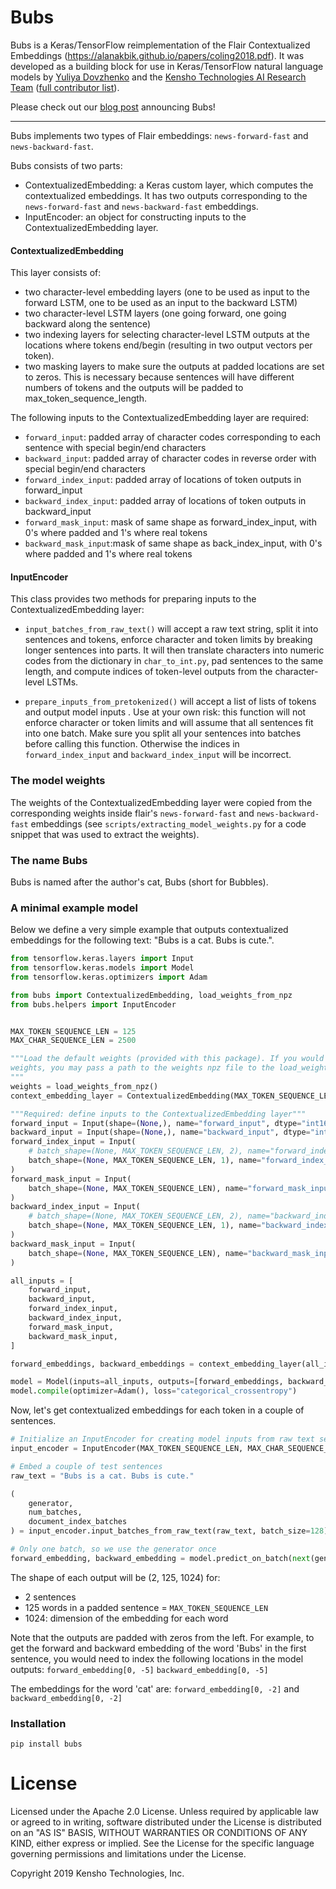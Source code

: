 # Bubs

Bubs is a Keras/TensorFlow reimplementation of the Flair Contextualized Embeddings (https://alanakbik.github.io/papers/coling2018.pdf). It was developed as a building block for use in Keras/TensorFlow natural language models by [Yuliya Dovzhenko](https://github.com/ydovzhenko) and the [Kensho Technologies AI Research Team](https://www.kensho.com/) ([full contributor list](https://github.com/kensho-technologies/bubs/blob/master/AUTHORS.md)).

Please check out our [blog post](https://blog.kensho.com/bubs-14c71be43fe9) announcing Bubs!
 
----------------------------------------------

Bubs implements two types of Flair embeddings:  `news-forward-fast` and `news-backward-fast`.

Bubs consists of two parts:
* ContextualizedEmbedding: a Keras custom layer, which computes the contextualized embeddings. It has two outputs corresponding to the `news-forward-fast` and `news-backward-fast` embeddings.
* InputEncoder: an object for constructing inputs to the ContextualizedEmbedding layer.


#### ContextualizedEmbedding
This layer consists of:
* two character-level embedding layers (one to be used as input to the forward LSTM, one to be used as an input to the backward LSTM)
* two character-level LSTM layers (one going forward, one going backward along the sentence) 
* two indexing layers for selecting character-level LSTM outputs at the locations where tokens end/begin (resulting in two output vectors per token).
* two masking layers to make sure the outputs at padded locations are set to zeros. This is necessary because sentences will have different numbers of tokens and the outputs will be padded to max_token_sequence_length.

The following inputs to the ContextualizedEmbedding layer are required:
* `forward_input`: padded array of character codes corresponding to each sentence with special begin/end characters
* `backward_input`: padded array of character codes in reverse order with special begin/end characters
* `forward_index_input`: padded array of locations of token outputs in forward_input
* `backward_index_input`: padded array of locations of token outputs in backward_input
* `forward_mask_input`: mask of same shape as forward_index_input, with 0's where padded and 1's where real tokens
* `backward_mask_input`:mask of same shape as back_index_input, with 0's where padded and 1's where real tokens

#### InputEncoder

This class provides two methods for preparing inputs to the ContextualizedEmbedding layer:

* `input_batches_from_raw_text()` will accept a raw text string, split it into sentences and tokens, enforce character and token limits by breaking longer sentences into parts. It will then translate characters into numeric codes from the dictionary in `char_to_int.py`, pad sentences to the same length, and compute indices of token-level outputs from the character-level LSTMs.

* `prepare_inputs_from_pretokenized()` will accept a list of lists of tokens and output model inputs . Use at your own risk: this function will not enforce character or token limits and will assume that all sentences fit into one batch. Make sure you split all your sentences into batches before calling this function. Otherwise the indices in `forward_index_input` and `backward_index_input` will be incorrect.

### The model weights

The weights of the ContextualizedEmbedding layer were copied from the corresponding weights inside flair's `news-forward-fast` and `news-backward-fast` embeddings (see `scripts/extracting_model_weights.py` for a code snippet that was used to extract the weights).

### The name Bubs

Bubs is named after the author's cat, Bubs (short for Bubbles).

### A minimal example model
Below we define a very simple example that outputs contextualized embeddings for the following text: "Bubs is a cat. Bubs is cute.".

```python
from tensorflow.keras.layers import Input
from tensorflow.keras.models import Model
from tensorflow.keras.optimizers import Adam

from bubs import ContextualizedEmbedding, load_weights_from_npz
from bubs.helpers import InputEncoder


MAX_TOKEN_SEQUENCE_LEN = 125
MAX_CHAR_SEQUENCE_LEN = 2500

"""Load the default weights (provided with this package). If you would like to provide your own 
weights, you may pass a path to the weights npz file to the load_weights_from_npz() function.
"""
weights = load_weights_from_npz()
context_embedding_layer = ContextualizedEmbedding(MAX_TOKEN_SEQUENCE_LEN, weights)

"""Required: define inputs to the ContextualizedEmbedding layer"""
forward_input = Input(shape=(None,), name="forward_input", dtype="int16")
backward_input = Input(shape=(None,), name="backward_input", dtype="int16")
forward_index_input = Input(
    # batch_shape=(None, MAX_TOKEN_SEQUENCE_LEN, 2), name="forward_index_input", dtype="int32"
    batch_shape=(None, MAX_TOKEN_SEQUENCE_LEN, 1), name="forward_index_input", dtype="int32"
)
forward_mask_input = Input(
    batch_shape=(None, MAX_TOKEN_SEQUENCE_LEN), name="forward_mask_input", dtype="float32"
)
backward_index_input = Input(
    # batch_shape=(None, MAX_TOKEN_SEQUENCE_LEN, 2), name="backward_index_input", dtype="int32"
    batch_shape=(None, MAX_TOKEN_SEQUENCE_LEN, 1), name="backward_index_input", dtype="int32"
)
backward_mask_input = Input(
    batch_shape=(None, MAX_TOKEN_SEQUENCE_LEN), name="backward_mask_input", dtype="float32"
)

all_inputs = [
    forward_input,
    backward_input,
    forward_index_input,
    backward_index_input,
    forward_mask_input,
    backward_mask_input,
]

forward_embeddings, backward_embeddings = context_embedding_layer(all_inputs)

model = Model(inputs=all_inputs, outputs=[forward_embeddings, backward_embeddings])
model.compile(optimizer=Adam(), loss="categorical_crossentropy")
```
Now, let's get contextualized embeddings for each token in a couple of sentences.
```python
# Initialize an InputEncoder for creating model inputs from raw text sentences
input_encoder = InputEncoder(MAX_TOKEN_SEQUENCE_LEN, MAX_CHAR_SEQUENCE_LEN)

# Embed a couple of test sentences
raw_text = "Bubs is a cat. Bubs is cute."

(
    generator,
    num_batches,
    document_index_batches
) = input_encoder.input_batches_from_raw_text(raw_text, batch_size=128)

# Only one batch, so we use the generator once
forward_embedding, backward_embedding = model.predict_on_batch(next(generator))
```

The shape of each output will be (2, 125, 1024) for:
* 2 sentences
* 125 words in a padded sentence = `MAX_TOKEN_SEQUENCE_LEN`
* 1024: dimension of the embedding for each word
    
Note that the outputs are padded with zeros from the left. For example, to get the forward and backward embedding of the word 'Bubs' in the first sentence, you would need to index the following locations in the model outputs:
`forward_embedding[0, -5]` 
`backward_embedding[0, -5]`

The embeddings for the word 'cat' are: `forward_embedding[0, -2]` and 
`backward_embedding[0, -2]`

### Installation

```pip install bubs```

# License

Licensed under the Apache 2.0 License. Unless required by applicable law or agreed to in writing, software distributed under the License is distributed on an "AS IS" BASIS, WITHOUT WARRANTIES OR CONDITIONS OF ANY KIND, either express or implied. See the License for the specific language governing permissions and limitations under the License.

Copyright 2019 Kensho Technologies, Inc.
